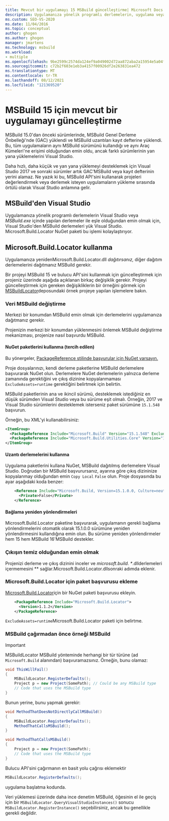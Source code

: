 ```yaml
---
title: Mevcut bir uygulamayı 15 MSBuild güncelleştirme| Microsoft Docs
description: Uygulamanıza yönelik programlı derlemelerin, uygulama veya uygulama içinde yapılan derlemeler ile Visual Studio emin MSBuild.exe.
ms.custom: SEO-VS-2020
ms.date: 11/04/2016
ms.topic: conceptual
author: ghogen
ms.author: ghogen
manager: jmartens
ms.technology: msbuild
ms.workload:
- multiple
ms.openlocfilehash: 9be2599c2574da124ef9a049002d72aa872aba2a15954e5a04f6e68c136fa2b3
ms.sourcegitcommit: c72b2f603e1eb3a4157f00926df2e263831ea472
ms.translationtype: MT
ms.contentlocale: tr-TR
ms.lasthandoff: 08/12/2021
ms.locfileid: "121369520"
---
```

# <a name="update-an-existing-application-for-msbuild-15"></a>MSBuild 15 için mevcut bir uygulamayı güncelleştirme

MSBuild 15.0'dan önceki sürümlerinde, MSBuild Genel Derleme Önbelleği'nde (GAC) yüklendi ve MSBuild uzantıları kayıt defterine yüklendi. Bu, tüm uygulamaların aynı MSBuild sürümünü kullandığı ve aynı Araç Kümeleri'ne erişimi olduğundan emin oldu, ancak farklı sürümlerinin yan yana yüklemelerini Visual Studio.

Daha hızlı, daha küçük ve yan yana yüklemeyi desteklemek için Visual Studio 2017 ve sonraki sürümler artık GAC'MSBuild veya kayıt defterinin yerini alamaz. Ne yazık ki bu, MSBuild API'sini kullanarak projeleri değerlendirmek veya derlemek isteyen uygulamaların yükleme sırasında örtülü olarak Visual Studio anlamına gelir.

## <a name="use-msbuild-from-visual-studio"></a>MSBuild'den Visual Studio

Uygulamanıza yönelik programlı derlemelerin Visual Studio veya *MSBuild.exe* içinde yapılan derlemeler ile eşle olduğundan emin olmak için, Visual Studio'den MSBuild derlemeleri yük Visual Studio. Microsoft.Build.Locator NuGet paketi bu işlemi kolaylaştırıyor.

## <a name="use-microsoftbuildlocator"></a>Microsoft.Build.Locator kullanma

Uygulamanıza yenidenMicrosoft.Build.Locator.dll *dağıtırsanız,* diğer dağıtım derlemelerini dağıtmanız MSBuild gerekir.

Bir projeyi MSBuild 15 ve bulucu API'sini kullanmak için güncelleştirmek için projeniz üzerinde aşağıda açıklanan birkaç değişiklik gerekir. Projeyi güncelleştirmek için gereken değişikliklerin bir örneğini görmek için [MSBuildLocator](https://github.com/Microsoft/MSBuildLocator/commits/example-updating-to-msbuild-15)deposundaki örnek projeye yapılan işlemelere bakın.

### <a name="change-msbuild-references"></a>Veri MSBuild değiştirme

Merkezi bir konumdan MSBuild emin olmak için derlemelerini uygulamanıza dağıtmanız gerekir.

Projenizin merkezi bir konumdan yüklenmesini önlemek MSBuild değiştirme mekanizması, projenize nasıl başvurdu MSBuild.

#### <a name="use-nuget-packages-preferred"></a>NuGet paketlerini kullanma (tercih edilen)

Bu yönergeler, [PackageReference stilinde başvurular için NuGet varsayın.](/nuget/consume-packages/package-references-in-project-files)

Proje dosyalarınızı, kendi derleme paketlerine MSBuild derlemelere başvurarak NuGet olun. Derlemelere NuGet derlemelerin yalnızca derleme zamanında gerektiğini ve çıkış dizinine kopyalanmaması `ExcludeAssets=runtime` gerektiğini belirtmek için belirtin.

MSBuild paketlerinin ana ve ikincil sürümü, desteklemek istediğiniz en düşük sürümden Visual Studio veya bu sürüme eşit olmalı. Örneğin, 2017 ve Visual Studio sürümlerini desteklemek isterseniz paket sürümüne `15.1.548` başvurun.

Örneğin, bu XML'yi kullanabilirsiniz:

```xml
<ItemGroup>
  <PackageReference Include="Microsoft.Build" Version="15.1.548" ExcludeAssets="runtime" />
  <PackageReference Include="Microsoft.Build.Utilities.Core" Version="15.1.548" ExcludeAssets="runtime" />
</ItemGroup>
```

#### <a name="use-extension-assemblies"></a>Uzantı derlemelerini kullanma

Uygulama paketlerini kullana NuGet, MSBuild dağıtılmış derlemelere Visual Studio. Doğrudan bir MSBuild başvurursanız, ayarına göre çıkış dizininize kopyalanmay olduğundan emin `Copy Local` `False` olun. Proje dosyasında bu ayar aşağıdaki koda benzer:

```xml
    <Reference Include="Microsoft.Build, Version=15.1.0.0, Culture=neutral, PublicKeyToken=b03f5f7f11d50a3a, processorArchitecture=MSIL">
      <Private>False</Private>
    </Reference>
```

#### <a name="binding-redirects"></a>Bağlama yeniden yönlendirmeleri

Microsoft.Build.Locator paketine başvurarak, uygulamanın gerekli bağlama yönlendirmelerini otomatik olarak 15.1.0.0 sürümüne yeniden yönlendirmesini kullandığına emin olun. Bu sürüme yeniden yönlendirmeler hem 15 hem MSBuild 16'MSBuild destekler.

### <a name="ensure-output-is-clean"></a>Çıkışın temiz olduğundan emin olmak

Projenizi derleme ve çıkış dizinini inceler ve *microsoft.build. \**.dllderlemeleri içermemesini ** sağlar.Microsoft.Build.Locator.dllsonraki adımda eklenir.

### <a name="add-package-reference-for-microsoftbuildlocator"></a>Microsoft.Build.Locator için paket başvurusu ekleme

[Microsoft.Build.Locator](https://www.nuget.org/packages/Microsoft.Build.Locator/)için bir NuGet paketi başvurusu ekleyin.

```xml
    <PackageReference Include="Microsoft.Build.Locator">
      <Version>1.1.2</Version>
    </PackageReference>
```

`ExcludeAssets=runtime`Microsoft.Build.Locator paketi için belirtme.

### <a name="register-instance-before-calling-msbuild"></a>MSBuild çağırmadan önce örneği MSBuild

> [!IMPORTANT]
> MSBuildLocator MSBuild yönteminde herhangi bir tür türüne (ad `Microsoft.Build` alanından) başvuramazsınız. Örneğin, bunu olamaz:
>
> ```csharp
> void ThisWillFail()
> {
>     MSBuildLocator.RegisterDefaults();
>     Project p = new Project(SomePath); // Could be any MSBuild type
>     // Code that uses the MSBuild type
> }
> ```
>
> Bunun yerine, bunu yapmak gerekir:
>
> ```csharp
> void MethodThatDoesNotDirectlyCallMSBuild()
> {
>     MSBuildLocator.RegisterDefaults();
>     MethodThatCallsMSBuild();
> }
> 
> void MethodThatCallsMSBuild()
> {
>     Project p = new Project(SomePath);
>     // Code that uses the MSBuild type
> }
> ```

Bulucu API'sini çağırmanın en basit yolu çağrısı eklemektir

```csharp
MSBuildLocator.RegisterDefaults();
```

uygulama başlatma kodunda.

Veri yüklemesi üzerinde daha ince denetim MSBuild, öğesinin el ile geçiş için bir `MSBuildLocator.QueryVisualStudioInstances()` sonucu `MSBuildLocator.RegisterInstance()` seçebilirsiniz, ancak bu genellikle gerekli değildir.
